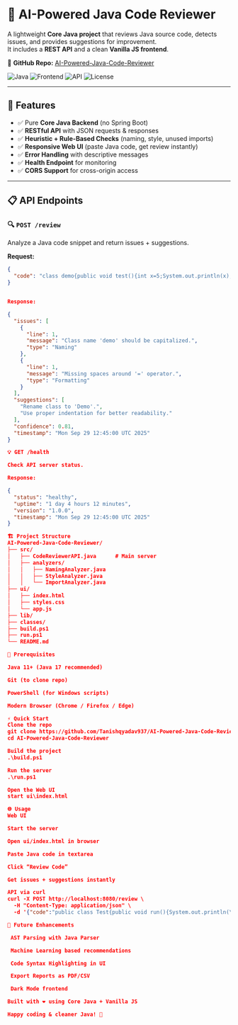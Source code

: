 
# 🤖 AI-Powered Java Code Reviewer

A lightweight **Core Java project** that reviews Java source code, detects issues, and provides suggestions for improvement.  
It includes a **REST API** and a clean **Vanilla JS frontend**.  

🔗 **GitHub Repo:** [AI-Powered-Java-Code-Reviewer](https://github.com/Tanishqyadav937/AI-Powered-Java-Code-Reviewer.git)

![Java](https://img.shields.io/badge/Java-17+-orange.svg)
![Frontend](https://img.shields.io/badge/Frontend-Vanilla%20JS-yellow.svg)
![API](https://img.shields.io/badge/API-REST-blue.svg)
![License](https://img.shields.io/badge/License-MIT-green.svg)

---

## 🚀 Features

- ✅ Pure **Core Java Backend** (no Spring Boot)
- ✅ **RESTful API** with JSON requests & responses
- ✅ **Heuristic + Rule-Based Checks** (naming, style, unused imports)
- ✅ **Responsive Web UI** (paste Java code, get review instantly)
- ✅ **Error Handling** with descriptive messages
- ✅ **Health Endpoint** for monitoring
- ✅ **CORS Support** for cross-origin access

---

## 📋 API Endpoints

### 🔍 `POST /review`

Analyze a Java code snippet and return issues + suggestions.

**Request:**

```json
{
  "code": "class demo{public void test(){int x=5;System.out.println(x);}}"
}


Response:

{
  "issues": [
    {
      "line": 1,
      "message": "Class name 'demo' should be capitalized.",
      "type": "Naming"
    },
    {
      "line": 1,
      "message": "Missing spaces around '=' operator.",
      "type": "Formatting"
    }
  ],
  "suggestions": [
    "Rename class to 'Demo'.",
    "Use proper indentation for better readability."
  ],
  "confidence": 0.81,
  "timestamp": "Mon Sep 29 12:45:00 UTC 2025"
}

💡 GET /health

Check API server status.

Response:

{
  "status": "healthy",
  "uptime": "1 day 4 hours 12 minutes",
  "version": "1.0.0",
  "timestamp": "Mon Sep 29 12:45:00 UTC 2025"
}

🏗️ Project Structure
AI-Powered-Java-Code-Reviewer/
├── src/
│   ├── CodeReviewerAPI.java      # Main server
│   ├── analyzers/
│   │   ├── NamingAnalyzer.java
│   │   ├── StyleAnalyzer.java
│   │   └── ImportAnalyzer.java
├── ui/
│   ├── index.html
│   ├── styles.css
│   └── app.js
├── lib/
├── classes/
├── build.ps1
├── run.ps1
└── README.md

🔧 Prerequisites

Java 11+ (Java 17 recommended)

Git (to clone repo)

PowerShell (for Windows scripts)

Modern Browser (Chrome / Firefox / Edge)

⚡ Quick Start
Clone the repo
git clone https://github.com/Tanishqyadav937/AI-Powered-Java-Code-Reviewer.git
cd AI-Powered-Java-Code-Reviewer

Build the project
.\build.ps1

Run the server
.\run.ps1

Open the Web UI
start ui\index.html

🌐 Usage
Web UI

Start the server

Open ui/index.html in browser

Paste Java code in textarea

Click “Review Code”

Get issues + suggestions instantly

API via curl
curl -X POST http://localhost:8080/review \
  -H "Content-Type: application/json" \
  -d '{"code":"public class Test{public void run(){System.out.println(\"hi\");}}"}'

🚀 Future Enhancements

 AST Parsing with Java Parser

 Machine Learning based recommendations

 Code Syntax Highlighting in UI

 Export Reports as PDF/CSV

 Dark Mode frontend

Built with ❤️ using Core Java + Vanilla JS

Happy coding & cleaner Java! 🚀
